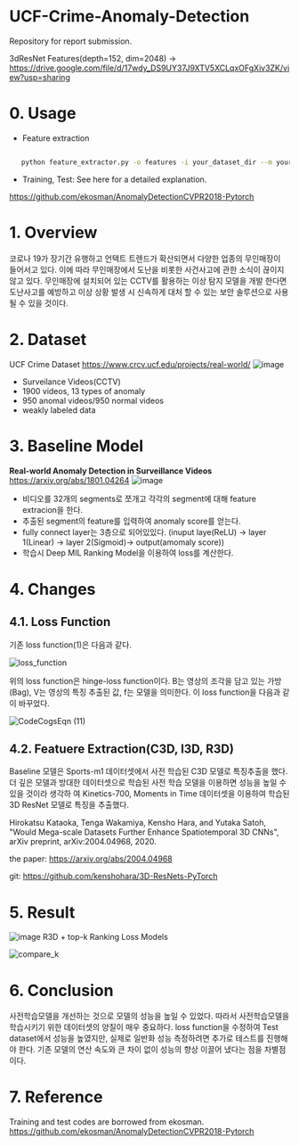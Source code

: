 # UCF-Crime-Anomaly-Detection

Repository for report submission.

3dResNet Features(depth=152, dim=2048) -> https://drive.google.com/file/d/17wdy_DS9UY37J9XTV5XCLqxOFgXiv3ZK/view?usp=sharing

# 0. Usage

- Feature extraction


 ```bash
 
    python feature_extractor.py -o features -i your_dataset_dir --m your_path_to_pretrined_model -t your_extractor_type

 ```
 
- Training, Test: See here for a detailed explanation.

https://github.com/ekosman/AnomalyDetectionCVPR2018-Pytorch

# 1. Overview

코로나 19가 장기간 유행하고 언택트 트렌드가 확산되면서 다양한 업종의 무인매장이 들어서고 있다. 이에 따라 무인매장에서 도난을 비롯한 사건사고에 관한 소식이 끊이지 않고 있다. 무인매장에 설치되어 있는 CCTV를 활용하는 이상 탐지 모델을 개발 한다면 도난사고를 예방하고 이상 상황 발생 시 신속하게 대처 할 수 있는 보안 솔루션으로 사용될 수 있을 것이다.

# 2. Dataset

UCF Crime Dataset
https://www.crcv.ucf.edu/projects/real-world/
![image](https://user-images.githubusercontent.com/28619620/122185184-ddcdd500-cec7-11eb-904f-a7dc2b954def.png)
- Surveilance Videos(CCTV)
- 1900 videos, 13 types of anomaly
- 950 anomal videos/950 normal videos
- weakly labeled data 

# 3. Baseline Model

<b>Real-world Anomaly Detection in Surveillance Videos</b>
https://arxiv.org/abs/1801.04264
![image](https://user-images.githubusercontent.com/28619620/122191171-71ee6b00-cecd-11eb-83ec-2ffde455792e.png)

- 비디오를 32개의 segments로 쪼개고 각각의 segment에 대해 feature extracion을 한다. 
- 추출된 segment의 feature를 입력하여 anomaly score를 얻는다.
- fully connect layer는 3층으로 되어있있다. (inuput laye(ReLU) -> layer 1(Linear) -> layer 2(Sigmoid)-> output(amomaly score))
- 학습시 Deep MIL Ranking Model을 이용하여 loss를 계산한다.
 
# 4. Changes

## 4.1. Loss Function

 기존 loss function(1)은 다음과 같다.
 
![loss_function](https://user-images.githubusercontent.com/28619620/172195239-c214e666-c4c3-4548-b7e4-098c1a7a8723.png)

위의 loss function은 hinge-loss function이다. B는 영상의 조각을 담고 있는 가방(Bag), V는 영상의 특징 추출된 값, f는 모델을 의미한다. 이 loss function을 다음과 같이 바꾸었다.

![CodeCogsEqn (11)](https://user-images.githubusercontent.com/28619620/172195208-e2374d3a-795a-4d6a-a3bb-3abd377790db.png)


## 4.2. Featuere Extraction(C3D, I3D, R3D)

Baseline 모델은 Sports-m1 데이터셋에서 사전 학습된 C3D 모델로 특징추출을 했다. 더 깊은 모델과 방대한 데이터셋으로 학습된 사전 학습 모델을 이용하면 성능을 높일 수 있을 것이라 생각하 여 Kinetics-700,  Moments in Time 데이터셋을 이용하여 학습된 3D ResNet 모델로 특징을 추출했다. 

Hirokatsu Kataoka, Tenga Wakamiya, Kensho Hara, and Yutaka Satoh,
"Would Mega-scale Datasets Further Enhance Spatiotemporal 3D CNNs",
arXiv preprint, arXiv:2004.04968, 2020.

the paper: https://arxiv.org/abs/2004.04968

git: https://github.com/kenshohara/3D-ResNets-PyTorch

# 5. Result

![image](https://user-images.githubusercontent.com/28619620/172195704-5d91922d-8b3e-4875-9a8e-16c69f4ff852.png)
R3D + top-k Ranking Loss Models

![compare_k](https://user-images.githubusercontent.com/28619620/172195422-ba7d4a5f-892f-4fc6-b4f0-d1061a91af70.png)



# 6. Conclusion

 사전학습모델을 개선하는 것으로 모델의 성능을 높일 수 있었다. 따라서 사전학습모델을 학습시키기 위한 데이터셋의 양질이 매우 중요하다. loss function을 수정하여 Test dataset에서 성능을 높였지만, 실제로 일반화 성능 측정하려면 추가로 테스트를 진행해야 한다. 기존 모델의 연산 속도와 큰 차이 없이 성능의 향상 이끌어 냈다는 점을 차별점이다. 
 
# 7. Reference

Training and test codes are borrowed from ekosman. https://github.com/ekosman/AnomalyDetectionCVPR2018-Pytorch
